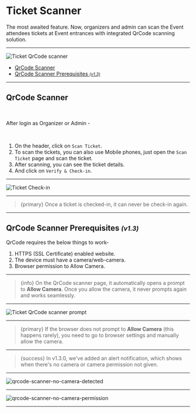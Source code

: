 # Ticket Scanner

The most awaited feature. Now, organizers and admin can scan the Event attendees tickets at Event entrances with integrated QrCode scanning solution.

---

![Ticket QrCode scanner](https://eventmie-pro-docs.classiebit.com/images/ticket-scanner.jpg "Ticket QrCode scanner")



- [QrCode Scanner](#QrCode-Scanner)
- [QrCode Scanner Prerequisites <small>*(v1.3)*</small>](#QrCode-Scanner-Prerequisites)

---

<a name="QrCode-Scanner"></a>
## QrCode Scanner

<br>

After login as Organizer or Admin -

<br>

1. On the header, click on `Scan Ticket`.
2. To scan the tickets, you can also use Mobile phones, just open the `Scan Ticket` page and scan the ticket.
3. After scanning, you can see the ticket details. 
4. And click on `Verify & Check-in`. 

---

![Ticket Check-in](https://eventmie-pro-docs.classiebit.com/images/ticket-check-in.jpg "Ticket Check-in")

---

> {primary} Once a ticket is checked-in, it can never be check-in again.

---


<a name="QrCode-Scanner-Prerequisites"></a>
## QrCode Scanner Prerequisites <small>*(v1.3)*</small>

QrCode requires the below things to work-

1. HTTPS (SSL Certificate) enabled website.
2. The device must have a camera/web-camera.
3. Browser permission to Allow Camera.

---

>{info} On the QrCode scanner page, it automatically opens a prompt to **Allow Camera**. Once you allow the camera, it never prompts again and works seamlessly.

---

![Ticket QrCode scanner prompt](https://eventmie-pro-docs.classiebit.com/images/qrcode-scanner-allow-camera.jpg "Ticket QrCode scanner prompt")

---

>{primary} If the browser does not prompt to **Allow Camera** (this happens rarely), you need to go to browser settings and manually allow the camera.

---

>{success} In v1.3.0, we've added an alert notification, which shows when there's no camera or camera permission not given.

---

![qrcode-scanner-no-camera-detected](https://eventmie-pro-docs.classiebit.com/images/qrcode-scanner-no-camera-detected.jpg "qrcode-scanner-no-camera-detected")

---

![qrcode-scanner-no-camera-permission](https://eventmie-pro-docs.classiebit.com/images/qrcode-scanner-no-camera-permission.jpg "qrcode-scanner-no-camera-permission")

---



